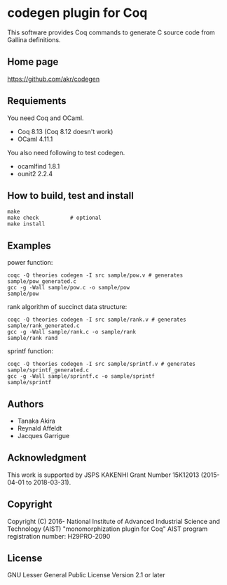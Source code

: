 # codegen plugin for Coq

This software provides Coq commands to generate C source code
from Gallina definitions.

## Home page

https://github.com/akr/codegen

## Requiements

You need Coq and OCaml.

- Coq 8.13 (Coq 8.12 doesn't work)
- OCaml 4.11.1

You also need following to test codegen.

- ocamlfind 1.8.1
- ounit2 2.2.4

## How to build, test and install

    make
    make check          # optional
    make install

## Examples

power function:

    coqc -Q theories codegen -I src sample/pow.v # generates sample/pow_generated.c
    gcc -g -Wall sample/pow.c -o sample/pow
    sample/pow

rank algorithm of succinct data structure:

    coqc -Q theories codegen -I src sample/rank.v # generates sample/rank_generated.c
    gcc -g -Wall sample/rank.c -o sample/rank
    sample/rank rand

sprintf function:

    coqc -Q theories codegen -I src sample/sprintf.v # generates sample/sprintf_generated.c
    gcc -g -Wall sample/sprintf.c -o sample/sprintf
    sample/sprintf

## Authors

- Tanaka Akira
- Reynald Affeldt
- Jacques Garrigue

## Acknowledgment

This work is supported by JSPS KAKENHI Grant Number 15K12013 (2015-04-01 to 2018-03-31).

## Copyright

Copyright (C) 2016- National Institute of Advanced Industrial Science and Technology (AIST)
"monomorphization plugin for Coq"
AIST program registration number: H29PRO-2090

## License

GNU Lesser General Public License Version 2.1 or later
